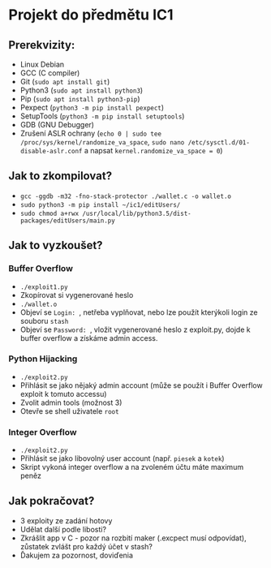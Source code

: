 # Projekt do předmětu IC1

## Prerekvizity:

- Linux Debian
- GCC (C compiler)
- Git (`sudo apt install git`)
- Python3 (`sudo apt install python3`)
- Pip (`sudo apt install python3-pip`)
- Pexpect (`python3 -m pip install pexpect`)
- SetupTools (`python3 -m pip install setuptools`)
- GDB (GNU Debugger)
- Zrušení ASLR ochrany (`echo 0 | sudo tee /proc/sys/kernel/randomize_va_space`, `sudo nano /etc/sysctl.d/01-disable-aslr.conf` a napsat `kernel.randomize_va_space = 0`)

## Jak to zkompilovat?

- `gcc -ggdb -m32 -fno-stack-protector ./wallet.c -o wallet.o`
- `sudo python3 -m pip install ~/ic1/editUsers/`
- `sudo chmod a+rwx /usr/local/lib/python3.5/dist-packages/editUsers/main.py`

## Jak to vyzkoušet?

### Buffer Overflow

- `./exploit1.py`
- Zkopírovat si vygenerované heslo
- `./wallet.o`
- Objeví se `Login: `, netřeba vyplňovat, nebo lze použít kterýkoli login ze souboru `stash`
- Objeví se `Password: `, vložit vygenerované heslo z exploit.py, dojde k buffer overflow a získáme admin access.

### Python Hijacking
- `./exploit2.py`
- Přihlásit se jako nějaký admin account (může se použít i Buffer Overflow exploit k tomuto accessu)
- Zvolit admin tools (možnost 3)
- Otevře se shell uživatele `root`

### Integer Overflow
- `./exploit2.py`
- Přihlásit se jako libovolný user account (např. `piesek` a `kotek`)
- Skript vykoná integer overflow a na zvoleném účtu máte maximum peněz  

## Jak pokračovat?

- 3 exploity ze zadání hotovy
- Udělat další podle libosti?
- Zkrášlit app v C - pozor na rozbití maker (.excpect  musí odpovídat), zůstatek zvlášt pro každý účet v stash?
- Ďakujem za pozornost, doviďenia

